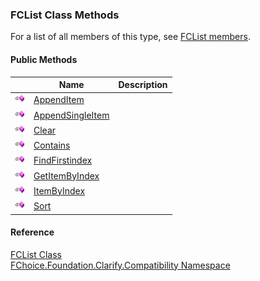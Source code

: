 ﻿### FCList Class Methods

For a list of all members of this type, see [FCList members](FChoice.Foundation.Clarify.Compatibility~FChoice.Foundation.Clarify.Compatibility.FCList_members.md).

#### Public Methods

|   | Name | Description |
| --- | --- | --- |
| ![Public Method](dotnetimages/publicMethod.png) | [AppendItem](FChoice.Foundation.Clarify.Compatibility~FChoice.Foundation.Clarify.Compatibility.FCList~AppendItem.md) |   |
| ![Public Method](dotnetimages/publicMethod.png) | [AppendSingleItem](FChoice.Foundation.Clarify.Compatibility~FChoice.Foundation.Clarify.Compatibility.FCList~AppendSingleItem.md) |   |
| ![Public Method](dotnetimages/publicMethod.png) | [Clear](FChoice.Foundation.Clarify.Compatibility~FChoice.Foundation.Clarify.Compatibility.FCList~Clear.md) |   |
| ![Public Method](dotnetimages/publicMethod.png) | [Contains](FChoice.Foundation.Clarify.Compatibility~FChoice.Foundation.Clarify.Compatibility.FCList~Contains.md) |   |
| ![Public Method](dotnetimages/publicMethod.png) | [FindFirstindex](FChoice.Foundation.Clarify.Compatibility~FChoice.Foundation.Clarify.Compatibility.FCList~FindFirstindex.md) |   |
| ![Public Method](dotnetimages/publicMethod.png) | [GetItemByIndex](FChoice.Foundation.Clarify.Compatibility~FChoice.Foundation.Clarify.Compatibility.FCList~GetItemByIndex.md) |   |
| ![Public Method](dotnetimages/publicMethod.png) | [ItemByIndex](FChoice.Foundation.Clarify.Compatibility~FChoice.Foundation.Clarify.Compatibility.FCList~ItemByIndex.md) |   |
| ![Public Method](dotnetimages/publicMethod.png) | [Sort](FChoice.Foundation.Clarify.Compatibility~FChoice.Foundation.Clarify.Compatibility.FCList~Sort.md) |   |





#### Reference

[FCList Class](FChoice.Foundation.Clarify.Compatibility~FChoice.Foundation.Clarify.Compatibility.FCList.md)  
[FChoice.Foundation.Clarify.Compatibility Namespace](FChoice.Foundation.Clarify.Compatibility~FChoice.Foundation.Clarify.Compatibility_namespace.md)